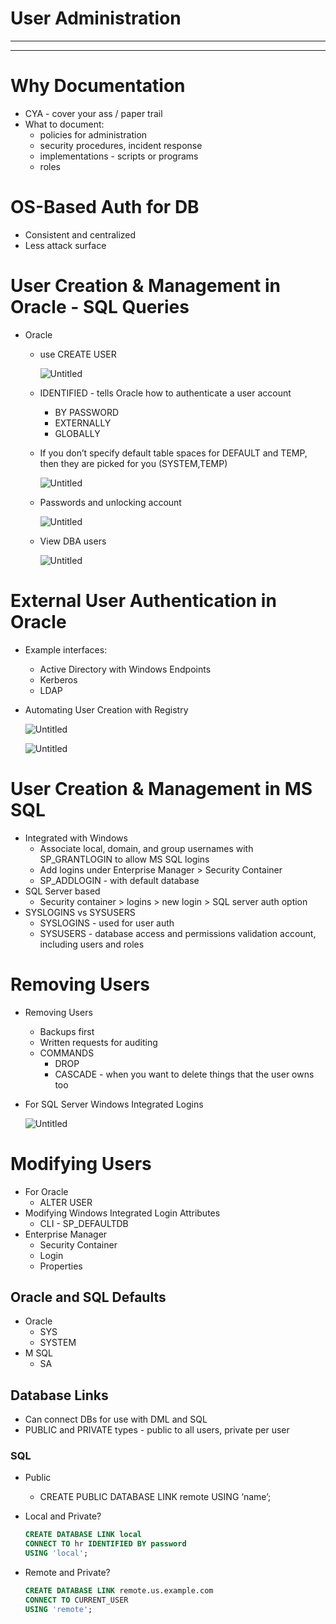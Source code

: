 # User Administration

---

---

# Why Documentation

- CYA - cover your ass / paper trail
- What to document:
    - policies for administration
    - security procedures, incident response
    - implementations - scripts or programs
    - roles

# OS-Based Auth for DB

- Consistent and centralized
- Less attack surface

# User Creation & Management in Oracle - SQL Queries

- Oracle
    - use CREATE USER
        
        ![Untitled](User%20Administration/Untitled.png)
        
    - IDENTIFIED - tells Oracle how to authenticate a user account
        - BY PASSWORD
        - EXTERNALLY
        - GLOBALLY
    - If you don’t specify default table spaces for DEFAULT and TEMP, then they are picked for you (SYSTEM,TEMP)
        
        ![Untitled](User%20Administration/Untitled%201.png)
        
    - Passwords and unlocking account
        
        ![Untitled](User%20Administration/Untitled%202.png)
        
    - View DBA users
        
        ![Untitled](User%20Administration/Untitled%203.png)
        

# External User Authentication in Oracle

- Example interfaces:
    - Active Directory with Windows Endpoints
    - Kerberos
    - LDAP
- Automating User Creation with Registry
    
    ![Untitled](User%20Administration/Untitled%204.png)
    
    ![Untitled](User%20Administration/Untitled%205.png)
    

# User Creation & Management in MS SQL

- Integrated with Windows
    - Associate local, domain, and group usernames with SP_GRANTLOGIN to allow MS SQL logins
    - Add logins under Enterprise Manager > Security Container
    - SP_ADDLOGIN - with default database
- SQL Server based
    - Security container > logins > new login > SQL server auth option
- SYSLOGINS vs SYSUSERS
    - SYSLOGINS - used for user auth
    - SYSUSERS - database access and permissions validation account, including users and roles

# Removing Users

- Removing Users
    - Backups first
    - Written requests for auditing
    - COMMANDS
        - DROP
        - CASCADE - when you want to delete things that the user owns too
- For SQL Server Windows Integrated Logins
    
    ![Untitled](User%20Administration/Untitled%206.png)
    

# Modifying Users

- For Oracle
    - ALTER USER
- Modifying Windows Integrated Login Attributes
    - CLI - SP_DEFAULTDB
- Enterprise Manager
    - Security Container
    - Login
    - Properties

## Oracle and SQL Defaults

- Oracle
    - SYS
    - SYSTEM
- M SQL
    - SA

## Database Links

- Can connect DBs for use with DML and SQL
- PUBLIC and PRIVATE types - public to all users, private per user

### SQL

- Public
    - CREATE PUBLIC DATABASE LINK remote USING ‘name’;
- Local and Private?
    
    ```sql
    CREATE DATABASE LINK local
    CONNECT TO hr IDENTIFIED BY password
    USING 'local';
    ```
    
- Remote and Private?
    
    ```sql
    CREATE DATABASE LINK remote.us.example.com
    CONNECT TO CURRENT_USER
    USING 'remote';
    ```